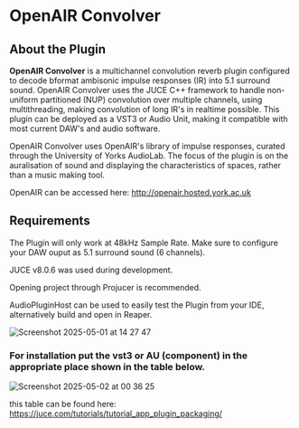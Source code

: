 # OpenAIR Convolver
## About the Plugin
**OpenAIR Convolver** is a multichannel convolution reverb plugin configured to decode bformat ambisonic impulse responses (IR) into 5.1 surround sound. OpenAIR Convolver uses the JUCE C++ framework to handle 
non-uniform partitioned (NUP) convolution over multiple channels, using multithreading, making convolution of long IR's in realtime possible. This plugin can be deployed as a VST3 or Audio Unit, making 
it compatible with most current DAW's and audio software.

OpenAIR Convolver uses OpenAIR's library of impulse responses, curated through the University of Yorks AudioLab. The focus of the plugin is on the auralisation of sound and displaying the characteristics
of spaces, rather than a music making tool.

OpenAIR can be accessed here:
http://openair.hosted.york.ac.uk

## Requirements
The Plugin will only work at 48kHz Sample Rate. Make sure to configure your DAW ouput as 5.1 surround sound (6 channels).

JUCE v8.0.6 was used during development.

Opening project through Projucer is recommended.

AudioPluginHost can be used to easily test the Plugin from your IDE, alternatively build and open in Reaper.

![Screenshot 2025-05-01 at 14 27 47](https://github.com/user-attachments/assets/26333ada-e4fd-450a-8581-5ad8458392ec)

### For installation put the vst3 or AU (component) in the appropriate place shown in the table below.
![Screenshot 2025-05-02 at 00 36 25](https://github.com/user-attachments/assets/239fd635-2c5d-492d-8fb9-fcdeee999d07)

this table can be found here: https://juce.com/tutorials/tutorial_app_plugin_packaging/
